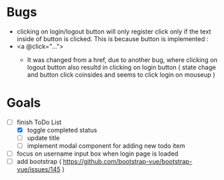 
# Bugs
- clicking on login/logout button will only register click only if the text inside of button is clicked.  This is because button is implemented : <li><a @click="..."></a></li>
    - It was changed from a href, due to another bug, where clicking on logout button also resultd in clicking on login button ( state chage and button click coinsides and seems to click login on mouseup )

# Goals

- [ ] finish ToDo List
    - [x] toggle completed status
    - [ ] update title
    - [ ] implement modal component for adding new todo item
- [ ] focus on username input box when login page is loaded
- [ ] add bootstrap ( https://github.com/bootstrap-vue/bootstrap-vue/issues/145 )